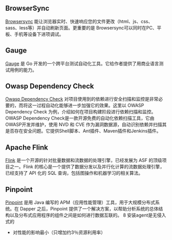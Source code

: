 ## BrowserSync
[Browsersync](http://www.browsersync.cn/) 能让浏览器实时、快速响应您的文件更改（html、js、css、sass、less等）并自动刷新页面。更重要的是 Browsersync可以同时在PC、平板、手机等设备下进项调试。

## Gauge 
[Gauge](http://getgauge.io/documentation/user/current/plugins/) 是 Go 开发的一个跨平台测试自动化工具。它给作者提供了用商业语言测试用例的能力。

## Owasp Dependency Check
[Owasp Dependency Check](https://www.owasp.org/index.php/OWASP_Dependency_Check) 对项目使用到的依赖进行安全扫描和监控是非常必要的，而将这一过程自动化能够进一步加强它的效果。这里以 OWASP Dependency Check 为例，介绍如何在项目构建阶段进行依赖扫描和监控。OWASP Dependency Check是一款开源免费的自动化依赖扫描工具，它由OWASP开发并维护，使用 NVD 和 CVE 作为漏洞数据源，自动识别依赖并扫描其是否存在安全问题。它提供Shell脚本、Ant插件、Maven插件和Jenkins插件。

## Apache Flink
[Flink](http://flink.apache.org/) 是一个开源的针对批量数据和流数据的处理引擎，已经发展为 ASF 的顶级项目之一。Flink 的核心是一个提供了数据分发以及并行化计算的流数据处理引擎，已经支持了 API 化的 SQL 查询，包括图操作和机器学习的相关算法。

## Pinpoint
[Pinpoint](https://github.com/naver/pinpoint) 是用 Java 编写的 APM（应用性能管理）工具，用于大规模分布式系统。在 Dapper 之后，Pinpoint 提供了一个解决方案，以帮助分析系统的总体结构以及分布式应用程序的组件之间是如何进行数据互联的。
8 安装agent是无侵入式的
* 对性能的影响最小（只增加约3％资源利用率）

